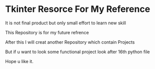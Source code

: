 
<body>

<h1>Tkinter Resorce For My Reference</h1>
<p>It is not final product but only small effort to learn new skill</p>
  <p>This Repository is for my future refrence</p>
  <p>After this I will creat another Repository which contain Projects</p>
  <p>But if u want to look some functional project look after 16th python file</p>
  <p>Hope u like it.</p>

</body>
